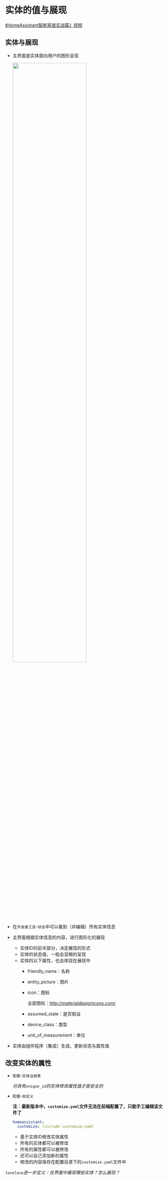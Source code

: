 # 实体的值与展现

[《HomeAssistant智能家居实战篇》视频](https://study.163.com/course/courseLearn.htm?courseId=1006189053&share=2&shareId=400000000624093#/learn/video?lessonId=1282139001&courseId=1006189053)

## 实体与展现

- 主界面是实体面向用户的图形呈现

    <img src=images/entity_show.png width="70%">

- 在`开发者工具`-`状态`中可以看到（并编辑）所有实体信息
- 主界面根据实体信息的内容，进行图形化的展现
    + 实体ID的前半部分，决定展现的形式
    + 实体的状态值，一般会显眼的呈现
    + 实体的以下属性，也会体现在展现中
        - friendly_name：名称
        - entity_picture：图片
        - icon：图标

            全部图标：http://materialdesignicons.com/

        - assumed_state：是否假设
        - device_class：类型
        - unit_of_measurement：单位

- 实体由组件程序（集成）生成、更新状态与属性值
      
## 改变实体的属性

- `配置`-`实体注册表`

    *对具有`unique_id`的实体修改属性值才是安全的*

- `配置`-`自定义`

    **注：最新版本中，`customize.yaml`文件无法在前端配置了，只能手工编辑该文件了**

    ```yaml
    homeassistant:
      customize: !include customize.yaml
    ```

    + 基于实体ID修改实体属性
    + 所有的实体都可以被修改
    + 所有的属性都可以被修改
    + 还可以自己添加新的属性
    + 修改的内容保存在配置目录下的`customize.yaml`文件中

*`lovelace`进一步定义：在界面中展现哪些实体？怎么展现？*
